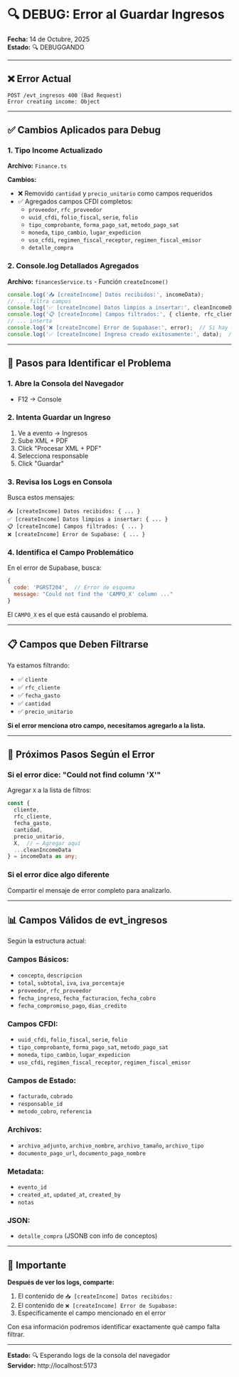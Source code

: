 # 🔍 DEBUG: Error al Guardar Ingresos

**Fecha:** 14 de Octubre, 2025  
**Estado:** 🔍 DEBUGGANDO

---

## ❌ Error Actual

```
POST /evt_ingresos 400 (Bad Request)
Error creating income: Object
```

---

## ✅ Cambios Aplicados para Debug

### 1. Tipo Income Actualizado

**Archivo:** `Finance.ts`

**Cambios:**
- ❌ Removido `cantidad` y `precio_unitario` como campos requeridos
- ✅ Agregados campos CFDI completos:
  - `proveedor`, `rfc_proveedor`
  - `uuid_cfdi`, `folio_fiscal`, `serie`, `folio`
  - `tipo_comprobante`, `forma_pago_sat`, `metodo_pago_sat`
  - `moneda`, `tipo_cambio`, `lugar_expedicion`
  - `uso_cfdi`, `regimen_fiscal_receptor`, `regimen_fiscal_emisor`
  - `detalle_compra`

### 2. Console.log Detallados Agregados

**Archivo:** `financesService.ts` - Función `createIncome()`

```typescript
console.log('📥 [createIncome] Datos recibidos:', incomeData);
// ... filtra campos
console.log('✅ [createIncome] Datos limpios a insertar:', cleanIncomeData);
console.log('📋 [createIncome] Campos filtrados:', { cliente, rfc_cliente, ... });
// ... inserta
console.log('❌ [createIncome] Error de Supabase:', error);  // Si hay error
console.log('✅ [createIncome] Ingreso creado exitosamente:', data);  // Si éxito
```

---

## 🧪 Pasos para Identificar el Problema

### 1. Abre la Consola del Navegador
- F12 → Console

### 2. Intenta Guardar un Ingreso
1. Ve a evento → Ingresos
2. Sube XML + PDF
3. Click "Procesar XML + PDF"
4. Selecciona responsable
5. Click "Guardar"

### 3. Revisa los Logs en Consola

Busca estos mensajes:

```
📥 [createIncome] Datos recibidos: { ... }
✅ [createIncome] Datos limpios a insertar: { ... }
📋 [createIncome] Campos filtrados: { ... }
❌ [createIncome] Error de Supabase: { ... }
```

### 4. Identifica el Campo Problemático

En el error de Supabase, busca:
```javascript
{
  code: 'PGRST204',  // Error de esquema
  message: "Could not find the 'CAMPO_X' column ..."
}
```

El `CAMPO_X` es el que está causando el problema.

---

## 📋 Campos que Deben Filtrarse

Ya estamos filtrando:
- ✅ `cliente`
- ✅ `rfc_cliente`
- ✅ `fecha_gasto`
- ✅ `cantidad`
- ✅ `precio_unitario`

**Si el error menciona otro campo, necesitamos agregarlo a la lista.**

---

## 🎯 Próximos Pasos Según el Error

### Si el error dice: "Could not find column 'X'"

Agregar `X` a la lista de filtros:

```typescript
const {
  cliente,
  rfc_cliente,
  fecha_gasto,
  cantidad,
  precio_unitario,
  X,  // ← Agregar aquí
  ...cleanIncomeData
} = incomeData as any;
```

### Si el error dice algo diferente

Compartir el mensaje de error completo para analizarlo.

---

## 📊 Campos Válidos de evt_ingresos

Según la estructura actual:

### Campos Básicos:
- `concepto`, `descripcion`
- `total`, `subtotal`, `iva`, `iva_porcentaje`
- `proveedor`, `rfc_proveedor`
- `fecha_ingreso`, `fecha_facturacion`, `fecha_cobro`
- `fecha_compromiso_pago`, `dias_credito`

### Campos CFDI:
- `uuid_cfdi`, `folio_fiscal`, `serie`, `folio`
- `tipo_comprobante`, `forma_pago_sat`, `metodo_pago_sat`
- `moneda`, `tipo_cambio`, `lugar_expedicion`
- `uso_cfdi`, `regimen_fiscal_receptor`, `regimen_fiscal_emisor`

### Campos de Estado:
- `facturado`, `cobrado`
- `responsable_id`
- `metodo_cobro`, `referencia`

### Archivos:
- `archivo_adjunto`, `archivo_nombre`, `archivo_tamaño`, `archivo_tipo`
- `documento_pago_url`, `documento_pago_nombre`

### Metadata:
- `evento_id`
- `created_at`, `updated_at`, `created_by`
- `notas`

### JSON:
- `detalle_compra` (JSONB con info de conceptos)

---

## 🚨 Importante

**Después de ver los logs, comparte:**

1. El contenido de `📥 [createIncome] Datos recibidos:`
2. El contenido de `❌ [createIncome] Error de Supabase:`
3. Específicamente el campo mencionado en el error

Con esa información podremos identificar exactamente qué campo falta filtrar.

---

**Estado:** 🔍 Esperando logs de la consola del navegador  
**Servidor:** http://localhost:5173

